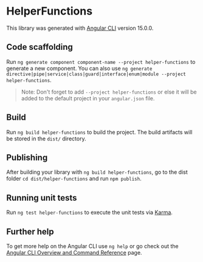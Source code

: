 # HelperFunctions

This library was generated with [Angular CLI](https://github.com/angular/angular-cli) version 15.0.0.

## Code scaffolding

Run `ng generate component component-name --project helper-functions` to generate a new component. You can also use `ng generate directive|pipe|service|class|guard|interface|enum|module --project helper-functions`.
> Note: Don't forget to add `--project helper-functions` or else it will be added to the default project in your `angular.json` file. 

## Build

Run `ng build helper-functions` to build the project. The build artifacts will be stored in the `dist/` directory.

## Publishing

After building your library with `ng build helper-functions`, go to the dist folder `cd dist/helper-functions` and run `npm publish`.

## Running unit tests

Run `ng test helper-functions` to execute the unit tests via [Karma](https://karma-runner.github.io).

## Further help

To get more help on the Angular CLI use `ng help` or go check out the [Angular CLI Overview and Command Reference](https://angular.io/cli) page.
